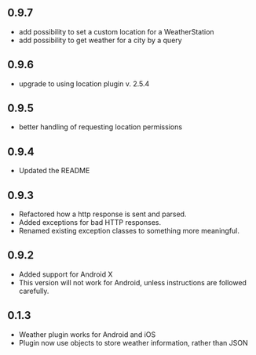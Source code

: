 ## 0.9.7
* add possibility to set a custom location for a WeatherStation
* add possibility to get weather for a city by a query

## 0.9.6
* upgrade to using location plugin v. 2.5.4

## 0.9.5
* better handling of requesting location permissions

## 0.9.4
* Updated the README

## 0.9.3
* Refactored how a http response is sent and parsed.
* Added exceptions for bad HTTP responses.
* Renamed existing exception classes to something more meaningful.

## 0.9.2
* Added support for Android X
* This version will not work for Android, unless instructions are followed carefully.

## 0.1.3
* Weather plugin works for Android and iOS
* Plugin now use objects to store weather information, rather than JSON


